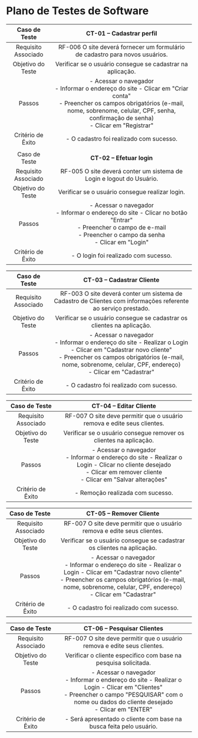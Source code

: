 # Plano de Testes de Software
 
| **Caso de Teste** 	| **CT-01 – Cadastrar perfil** 	|
|:---:	|:---:	|
|	Requisito Associado 	| RF-006	O site deverá fornecer um formulário de cadastro para novos usuários. |
| Objetivo do Teste 	| Verificar se o usuário consegue se cadastrar na aplicação. |
| Passos 	| - Acessar o navegador <br> - Informar o endereço do site - Clicar em "Criar conta" <br> - Preencher os campos obrigatórios (e-mail, nome, sobrenome, celular, CPF, senha, confirmação de senha) <br> - Clicar em "Registrar" |
|Critério de Êxito | - O cadastro foi realizado com sucesso. |
|  	|  	|
| Caso de Teste 	| **CT-02 – Efetuar login**	|
|Requisito Associado | RF-005	O site deverá conter um sistema de Login e logout do Usuário. |
| Objetivo do Teste 	| Verificar se o usuário consegue realizar login. |
| Passos 	| - Acessar o navegador <br> - Informar o endereço do site - Clicar no botão "Entrar" <br> - Preencher o campo de e-mail <br> - Preencher o campo da senha <br> - Clicar em "Login" |
|Critério de Êxito | - O login foi realizado com sucesso. |

 | **Caso de Teste** 	| **CT-03 – Cadastrar Cliente** 	|
|:---:	|:---:	|
|	Requisito Associado 	|RF-003	O site deverá conter um sistema de Cadastro de Clientes com informações referente ao serviço prestado. |
| Objetivo do Teste 	| Verificar se o usuário consegue se cadastrar os clientes na aplicação. |
| Passos 	| - Acessar o navegador <br> - Informar o endereço do site - Realizar o Login - Clicar em "Cadastrar novo cliente" <br> - Preencher os campos obrigatórios (e-mail, nome, sobrenome, celular, CPF, endereço) <br> - Clicar em "Cadastrar" |
|Critério de Êxito | - O cadastro foi realizado com sucesso.  |

 | **Caso de Teste** 	| **CT-04 – Editar Cliente** 	|
|:---:	|:---:	|
|	Requisito Associado 	| RF-007	O site deve permitir que o usuário remova e edite seus clientes. |
| Objetivo do Teste 	| Verificar se o usuário consegue remover os clientes na aplicação. |
| Passos 	| - Acessar o navegador <br> - Informar o endereço do site - Realizar o Login - Clicar no cliente desejado <br> - Clicar em remover cliente <br> - Clicar em "Salvar alterações" |
|Critério de Êxito | - Remoção realizada com sucesso.  |

 | **Caso de Teste** 	| **CT-05 – Remover Cliente** 	|
|:---:	|:---:	|
|	Requisito Associado 	| RF-007	O site deve permitir que o usuário remova e edite seus clientes. |
| Objetivo do Teste 	| Verificar se o usuário consegue se cadastrar os clientes na aplicação. |
| Passos 	| - Acessar o navegador <br> - Informar o endereço do site - Realizar o Login - Clicar em "Cadastrar novo cliente" <br> - Preencher os campos obrigatórios (e-mail, nome, sobrenome, celular, CPF, endereço) <br> - Clicar em "Cadastrar" |
|Critério de Êxito | - O cadastro foi realizado com sucesso.  | 

| **Caso de Teste** 	| **CT-06 – Pesquisar Clientes** 	|
|:---:	|:---:	|
|	Requisito Associado 	| RF-007	O site deve permitir que o usuário remova e edite seus clientes. |
| Objetivo do Teste 	| Verificar o cliente especifico com base na pesquisa solicitada. |
| Passos 	| - Acessar o navegador <br> - Informar o endereço do site - Realizar o Login - Clicar em "Clientes" <br> - Preencher o campo "PESQUISAR" com o nome ou dados do cliente desejado <br> - Clicar em "ENTER" |
|Critério de Êxito | - Será apresentado o cliente com base na busca feita pelo usuário.  |




